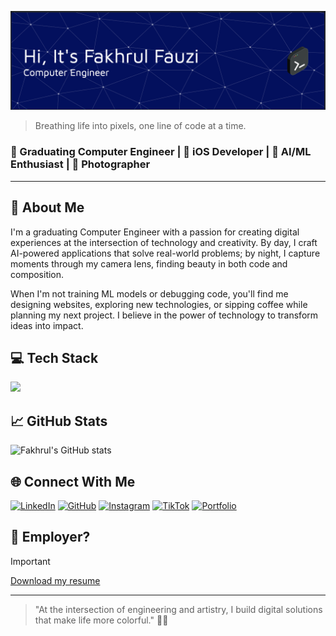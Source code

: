 ![Header](./assets/p1sangmas-header-image.png)

> Breathing life into pixels, one line of code at a time.

### 🧠 Graduating Computer Engineer | 📱 iOS Developer | 🤖 AI/ML Enthusiast | 📸 Photographer

---

## 🚀 About Me

I'm a graduating Computer Engineer with a passion for creating digital experiences at the intersection of technology and creativity. By day, I craft AI-powered applications that solve real-world problems; by night, I capture moments through my camera lens, finding beauty in both code and composition.

When I'm not training ML models or debugging code, you'll find me designing websites, exploring new technologies, or sipping coffee while planning my next project. I believe in the power of technology to transform ideas into impact.

## 💻 Tech Stack

<img src="https://skillicons.dev/icons?i=py,swift,js,cpp,cs,html,css,nodejs,flask,tensorflow,firebase" />

## 📈 GitHub Stats

![Fakhrul's GitHub stats](https://github-readme-stats.vercel.app/api?username=p1sangmas&show_icons=true&theme=tokyonight)

## 🌐 Connect With Me

[![LinkedIn](https://img.shields.io/badge/-LinkedIn-0A66C2?style=flat-square&logo=linkedin&logoColor=white)](https://www.linkedin.com/in/fakhrul-fauzi/)
[![GitHub](https://img.shields.io/badge/-GitHub-181717?style=flat-square&logo=github&logoColor=white)](https://github.com/p1sangmas)
[![Instagram](https://img.shields.io/badge/-Instagram-E4405F?style=flat-square&logo=instagram&logoColor=white)](https://www.instagram.com/fakhrulfauzii)
[![TikTok](https://img.shields.io/badge/-TikTok-000000?style=flat-square&logo=tiktok&logoColor=white)](https://www.tiktok.com/@fakhrulfauzii)
[![Portfolio](https://img.shields.io/badge/-Portfolio-000000?style=flat-square&logo=safari&logoColor=white)](https://p1sangmas.github.io)

## 🔎 Employer?
> [!IMPORTANT]  
> <a href="./assets/Resume_Fakhrul_Fauzi_May25.pdf" download>Download my resume</a>

---

> "At the intersection of engineering and artistry, I build digital solutions that make life more colorful." 📱✨
